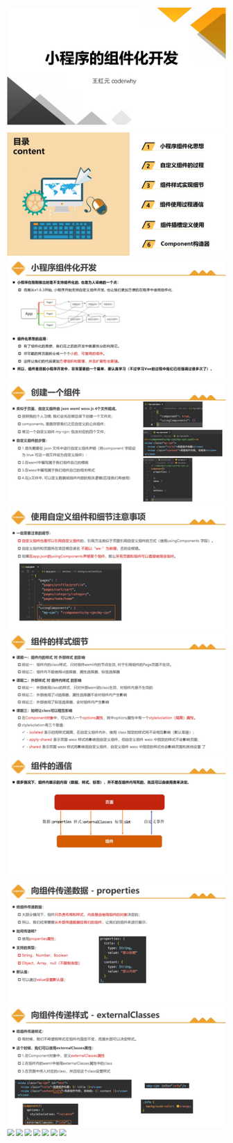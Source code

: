 ![](image/06_小程序组件化开发/0001.jpg)
![](image/06_小程序组件化开发/0002.jpg)
![](image/06_小程序组件化开发/0003.jpg)
![](image/06_小程序组件化开发/0004.jpg)
![](image/06_小程序组件化开发/0005.jpg)
![](image/06_小程序组件化开发/0006.jpg)
![](image/06_小程序组件化开发/0007.jpg)
![](image/06_小程序组件化开发/0008.jpg)
![](image/06_小程序组件化开发/0009.jpg)
![](image/06_小程序组件化开发/00010.jpg)
![](image/06_小程序组件化开发/00011.jpg)
![](image/06_小程序组件化开发/00012.jpg)
![](image/06_小程序组件化开发/00013.jpg)
![](image/06_小程序组件化开发/00014.jpg)
![](image/06_小程序组件化开发/00015.jpg)
![](image/06_小程序组件化开发/00016.jpg)
